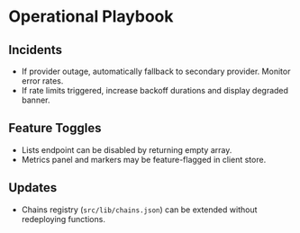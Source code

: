 # Operational Playbook

## Incidents
- If provider outage, automatically fallback to secondary provider. Monitor error rates.
- If rate limits triggered, increase backoff durations and display degraded banner.

## Feature Toggles
- Lists endpoint can be disabled by returning empty array.
- Metrics panel and markers may be feature-flagged in client store.

## Updates
- Chains registry (`src/lib/chains.json`) can be extended without redeploying functions.
